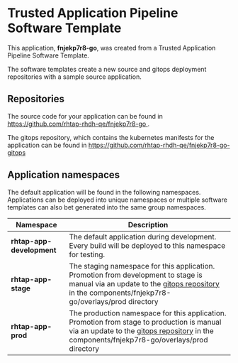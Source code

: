 # Trusted Application Pipeline Software Template

This application, **fnjekp7r8-go**, was created from a Trusted Application Pipeline Software Template.

The software templates create a new source and gitops deployment repositories with a sample source application. 

## Repositories

The source code for your application can be found in [https://github.com/rhtap-rhdh-qe/fnjekp7r8-go ](https://github.com/rhtap-rhdh-qe/fnjekp7r8-go ).
 
The gitops repository, which contains the kubernetes manifests for the application can be found in 
[https://github.com/rhtap-rhdh-qe/fnjekp7r8-go-gitops ](https://github.com/rhtap-rhdh-qe/fnjekp7r8-go-gitops ) 

## Application namespaces 

The default application will be found in the following namespaces. Applications can be deployed into unique namespaces or multiple software templates can also bet generated into the same group namespaces.  

|  Namespace   |  Description   |  
| -------- | -------- |   
| **rhtap-app-development** | The default application during development. Every build will be deployed to this namespace for testing. | 
| **rhtap-app-stage** | The staging namespace for this application. Promotion from development to stage is manual via an update to the [gitops repository](https://github.com/rhtap-rhdh-qe/fnjekp7r8-go-gitops ) in the components/fnjekp7r8-go/overlays/prod directory |  
| **rhtap-app-prod** | The production namespace for this application. Promotion from stage to production is manual via an update to the [gitops repository](https://github.com/rhtap-rhdh-qe/fnjekp7r8-go-gitops ) in the components/fnjekp7r8-go/overlays/prod directory | 